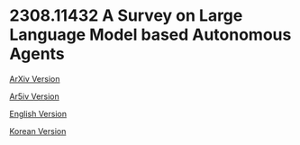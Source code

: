 # 2308.11432 A Survey on Large Language Model based Autonomous Agents

[ArXiv Version](https://arxiv.org/abs/2308.11432)

[Ar5iv Version](https://ar5iv.org/abs/2308.11432)

[English Version](https://raw.githack.com/kh-kim/arxiv-translator/master/2308.11432/paper.en.html)

[Korean Version](https://raw.githack.com/kh-kim/arxiv-translator/master/2308.11432/paper.ko.html)